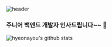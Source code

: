 ![header](https://capsule-render.vercel.app/api?type=Waving&color=auto&height=225&section=header&text=Welcome&fontSize=90)


### 주니어 백엔드 개발자 인사드립니다~~ 👋


![hyeonayou's github stats](https://github-readme-stats.vercel.app/api?username=hyeonayou&show_icons=true)


<!--


![hyeonayou's github stats](https://github-readme-stats.vercel.app/api?username=hyeonayou&show_icons=true)


**hyeonayou/hyeonayou** is a ✨ _special_ ✨ repository because its `README.md` (this file) appears on your GitHub profile.





### 주니어 백엔드 개발자 인사드립니다~~ 👋
Here are some ideas to get you started:

- 🔭 I’m currently working on ...
- 🌱 I’m currently learning ...
- 👯 I’m looking to collaborate on ...
- 🤔 I’m looking for help with ...
- 💬 Ask me about ...
- 📫 How to reach me: ...
- 😄 Pronouns: ...
- ⚡ Fun fact: ...
-->
